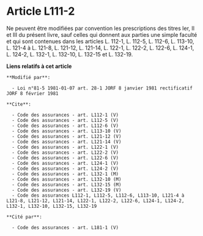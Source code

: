 # Article L111-2

Ne peuvent être modifiées par convention les prescriptions des titres Ier, II et III du présent livre, sauf celles qui
donnent aux parties une simple faculté et qui sont contenues dans les articles L. 112-1, L. 112-5, L. 112-6, L. 113-10, L.
121-4 à L. 121-8, L. 121-12, L. 121-14, L. 122-1, L. 122-2, L. 122-6, L. 124-1, L. 124-2, L. 132-1, L. 132-10, L. 132-15 et
L. 132-19.

**Liens relatifs à cet article**

	**Modifié par**:

	  - Loi n°81-5 1981-01-07 art. 28-1 JORF 8 janvier 1981 rectificatif JORF 8 février 1981

	**Cite**:

	  - Code des assurances - art. L112-1 (V)
	  - Code des assurances - art. L112-5 (V)
	  - Code des assurances - art. L112-6 (V)
	  - Code des assurances - art. L113-10 (V)
	  - Code des assurances - art. L121-12 (V)
	  - Code des assurances - art. L121-14 (V)
	  - Code des assurances - art. L122-1 (V)
	  - Code des assurances - art. L122-2 (V)
	  - Code des assurances - art. L122-6 (V)
	  - Code des assurances - art. L124-1 (V)
	  - Code des assurances - art. L124-2 (V)
	  - Code des assurances - art. L132-1 (M)
	  - Code des assurances - art. L132-10 (M)
	  - Code des assurances - art. L132-15 (M)
	  - Code des assurances - art. L132-19 (V)
	  - Code des assurances L112-1, L112-5, L112-6, L113-10, L121-4 à L121-8, L121-12, L121-14, L122-1, L122-2, L122-6, L124-1, L124-2, L132-1, L132-10, L132-15, L132-19

	**Cité par**:

	  - Code des assurances - art. L181-1 (V)
